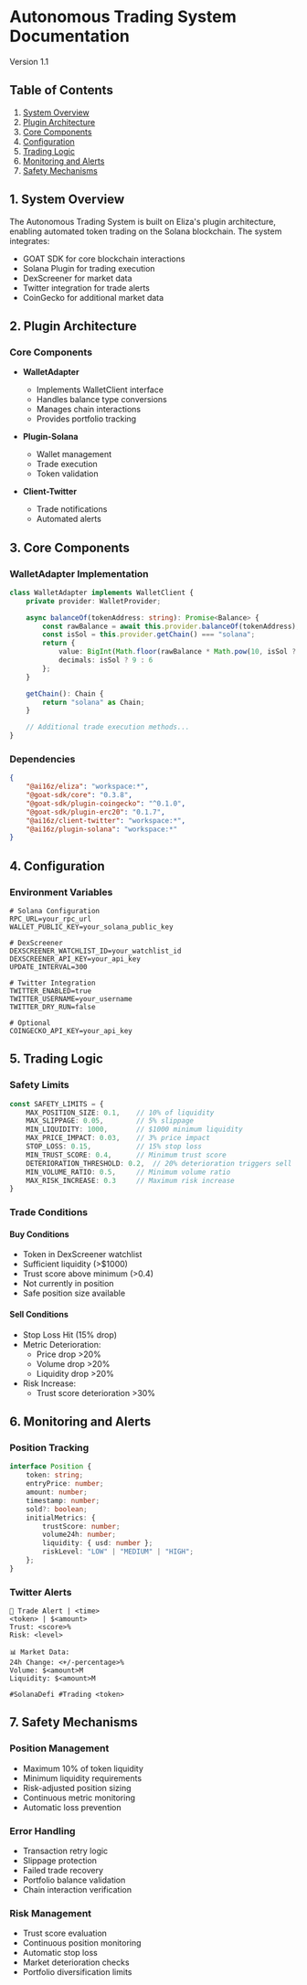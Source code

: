 # Autonomous Trading System Documentation
Version 1.1

## Table of Contents
1. [System Overview](#system-overview)
2. [Plugin Architecture](#plugin-architecture)
3. [Core Components](#core-components)
4. [Configuration](#configuration)
5. [Trading Logic](#trading-logic)
6. [Monitoring and Alerts](#monitoring-and-alerts)
7. [Safety Mechanisms](#safety-mechanisms)

## 1. System Overview
The Autonomous Trading System is built on Eliza's plugin architecture, enabling automated token trading on the Solana blockchain. The system integrates:
- GOAT SDK for core blockchain interactions
- Solana Plugin for trading execution
- DexScreener for market data
- Twitter integration for trade alerts
- CoinGecko for additional market data

## 2. Plugin Architecture

### Core Components
- **WalletAdapter**
  - Implements WalletClient interface
  - Handles balance type conversions
  - Manages chain interactions
  - Provides portfolio tracking

- **Plugin-Solana**
  - Wallet management
  - Trade execution
  - Token validation

- **Client-Twitter**
  - Trade notifications
  - Automated alerts

## 3. Core Components

### WalletAdapter Implementation
```typescript
class WalletAdapter implements WalletClient {
    private provider: WalletProvider;

    async balanceOf(tokenAddress: string): Promise<Balance> {
        const rawBalance = await this.provider.balanceOf(tokenAddress);
        const isSol = this.provider.getChain() === "solana";
        return {
            value: BigInt(Math.floor(rawBalance * Math.pow(10, isSol ? 9 : 6))),
            decimals: isSol ? 9 : 6
        };
    }

    getChain(): Chain {
        return "solana" as Chain;
    }

    // Additional trade execution methods...
}
```

### Dependencies
```json
{
    "@ai16z/eliza": "workspace:*",
    "@goat-sdk/core": "0.3.8",
    "@goat-sdk/plugin-coingecko": "^0.1.0",
    "@goat-sdk/plugin-erc20": "0.1.7",
    "@ai16z/client-twitter": "workspace:*",
    "@ai16z/plugin-solana": "workspace:*"
}
```

## 4. Configuration

### Environment Variables
```env
# Solana Configuration
RPC_URL=your_rpc_url
WALLET_PUBLIC_KEY=your_solana_public_key

# DexScreener
DEXSCREENER_WATCHLIST_ID=your_watchlist_id
DEXSCREENER_API_KEY=your_api_key
UPDATE_INTERVAL=300

# Twitter Integration
TWITTER_ENABLED=true
TWITTER_USERNAME=your_username
TWITTER_DRY_RUN=false

# Optional
COINGECKO_API_KEY=your_api_key
```

## 5. Trading Logic

### Safety Limits
```typescript
const SAFETY_LIMITS = {
    MAX_POSITION_SIZE: 0.1,    // 10% of liquidity
    MAX_SLIPPAGE: 0.05,        // 5% slippage
    MIN_LIQUIDITY: 1000,       // $1000 minimum liquidity
    MAX_PRICE_IMPACT: 0.03,    // 3% price impact
    STOP_LOSS: 0.15,           // 15% stop loss
    MIN_TRUST_SCORE: 0.4,      // Minimum trust score
    DETERIORATION_THRESHOLD: 0.2,  // 20% deterioration triggers sell
    MIN_VOLUME_RATIO: 0.5,     // Minimum volume ratio
    MAX_RISK_INCREASE: 0.3     // Maximum risk increase
}
```

### Trade Conditions

#### Buy Conditions
- Token in DexScreener watchlist
- Sufficient liquidity (>$1000)
- Trust score above minimum (>0.4)
- Not currently in position
- Safe position size available

#### Sell Conditions
- Stop Loss Hit (15% drop)
- Metric Deterioration:
  - Price drop >20%
  - Volume drop >20%
  - Liquidity drop >20%
- Risk Increase:
  - Trust score deterioration >30%

## 6. Monitoring and Alerts

### Position Tracking
```typescript
interface Position {
    token: string;
    entryPrice: number;
    amount: number;
    timestamp: number;
    sold?: boolean;
    initialMetrics: {
        trustScore: number;
        volume24h: number;
        liquidity: { usd: number };
        riskLevel: "LOW" | "MEDIUM" | "HIGH";
    };
}
```

### Twitter Alerts
```
🤖 Trade Alert | <time>
<token> | $<amount>
Trust: <score>%
Risk: <level>

📊 Market Data:
24h Change: <+/-percentage>%
Volume: $<amount>M
Liquidity: $<amount>M

#SolanaDefi #Trading <token>
```

## 7. Safety Mechanisms

### Position Management
- Maximum 10% of token liquidity
- Minimum liquidity requirements
- Risk-adjusted position sizing
- Continuous metric monitoring
- Automatic loss prevention

### Error Handling
- Transaction retry logic
- Slippage protection
- Failed trade recovery
- Portfolio balance validation
- Chain interaction verification

### Risk Management
- Trust score evaluation
- Continuous position monitoring
- Automatic stop loss
- Market deterioration checks
- Portfolio diversification limits
